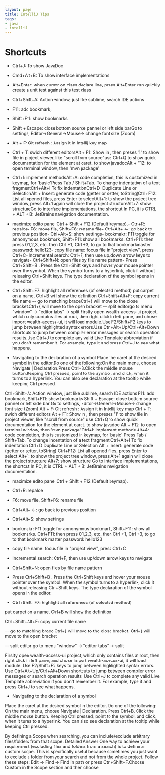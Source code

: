 ```yaml
---
layout: page
title: IntelliJ Tips
tags:
- java
- intelliJ
---
```

# Shortcuts
- Ctrl+J: To show JavaDoc
- Cmd+Alt+B: To show interface implementations
- Alt+Enter: when cursor on class declare line, press Alt+Enter can quickly create a unit test against this test class



- Ctrl+Shift+A: Action window, just like sublime, search IDE actions
- F11: add bookmark,
- Shift+F11: show bookmarks
- Shift + Escape: close bottom source pannel or left side barGo to settings, Editor->General->Mouse-> change font size (Zoom)
- Alt + F: Git refresh : Assign it in Intellij key map
- Ctrl + T: swich different editorsAlt + F1: Show in , then preses '1' to show file in project viewer, like "scroll from source"use Ctrl+Q to show quick documentation for the element at caret. to show javadocAlt + F12: to open terminal window, then 'mvn package'
- Ctrl+I: implement methodsAlt+A: code completion, this is customized in keymap, for 'basic'Press Tab / Shift+Tab. To change indentation of a text fragmentCtrl+Alt+I To fix indentationCtrl+D  Duplicate Line or SelectionAlt + Insert: generate code (getter or setter, toString)Ctrl+F12: List all opened files, press Enter to selectAlt+1: to show the project tree window, press Alt+1 again will close the project structureAlt+7: show structureGo to interface implementations, the shortcut In PC, it is CTRL + ALT + B: JetBrains navigation documentation.
- maximize edito pane: Ctrl + Shift + F12 (Default keymap).- Ctrl+R: repalce- F6: move file, Shift+F6: rename file- Ctrl+Alt+ <-: go back to previous position- Ctrl+Alt+S: show settings- bookmakr: F11 toggle for annonymous bookmark, Shift+F11: show all bookmarks. Ctrl+F11: then press 0,1,2,3, etc. then Ctrl +1, Ctrl +3, to go to that bookmarkmaster password: hello123- copy file name: focus file in "project view", press Ctrl+C- Incremental search: Ctrl+F, then use up/down arrow keys to navigate- Ctrl+Shift+N: open files by file name pattern- Press Ctrl+Shift+B . Press the Ctrl+Shift keys and hover your mouse pointer over the symbol. When the symbol turns to a hyperlink, click it without releasing Ctrl+Shift keys. The type declaration of the symbol opens in the editor.
- Ctrl+Shift+F7: highlight all references (of selected method)
put carpet on a name, Ctrl+B will show the definition
Ctrl+Shift+Alt+F: copy current file name
-- go to matching braceCtrl+} will move to the close bracket.Ctrl+{ will move to the open bracket
-- split editorgo to menu "window" -> "editor tabs" -> split
Firslty open wealth-access-ui project, which only contains files at root, then right click in left pane, and chose import wealth-acecss-ui, it will load module.Use F2/Shift+F2 keys to jump between highlighted syntax errors.Use Ctrl+Alt+Up/Ctrl+Alt+Down shortcuts to jump between compiler error messages or search operation results.Use Ctrl+J to complete any valid Live Template abbreviation if you don't remember it. For example, type it and press Ctrl+J to see what happens.

- Navigating to the declaration of a symbol
Place the caret at the desired symbol in the editor.Do one of the following:On the main menu, choose Navigate | Declaration.Press Ctrl+B.Click the middle mouse button.Keeping Ctrl pressed, point to the symbol, and click, when it turns to a hyperlink. You can also see declaration at the tooltip while keeping Ctrl pressed.


Ctrl+Shift+A: Action window, just like sublime, search IDE actions
F11: add bookmark, 
Shift+F11: show bookmarks
Shift + Escape: close bottom source pannel or left side bar
Go to settings, Editor->General->Mouse-> change font size (Zoom)
Alt + F: Git refresh : Assign it in Intellij key map
Ctrl + T: swich different editors
Alt + F1: Show in , then preses '1' to show file in project viewer, like "scroll from source"
use Ctrl+Q to show quick documentation for the element at caret. to show javadoc
Alt + F12: to open terminal window, then 'mvn package'
Ctrl+I: implement methods
Alt+A: code completion, this is customized in keymap, for 'basic'
Press Tab / Shift+Tab. To change indentation of a text fragment
Ctrl+Alt+I To fix indentation
Ctrl+D  Duplicate Line or Selection
Alt + Insert: generate code (getter or setter, toString)
Ctrl+F12: List all opened files, press Enter to select
Alt+1: to show the project tree window, press Alt+1 again will close the project structure
Alt+7: show structure
Go to interface implementations, the shortcut In PC, it is CTRL + ALT + B: JetBrains navigation documentation.

- maximize edito pane: Ctrl + Shift + F12 (Default keymap).
- Ctrl+R: repalce
- F6: move file, Shift+F6: rename file
- Ctrl+Alt+ <-: go back to previous position
- Ctrl+Alt+S: show settings
- bookmakr: F11 toggle for annonymous bookmark, Shift+F11: show all bookmarks. Ctrl+F11: then press 0,1,2,3, etc. then Ctrl +1, Ctrl +3, to go to that bookmark
master password: hello123
- copy file name: focus file in "project view", press Ctrl+C
- Incremental search: Ctrl+F, then use up/down arrow keys to navigate
- Ctrl+Shift+N: open files by file name pattern
- Press Ctrl+Shift+B . Press the Ctrl+Shift keys and hover your mouse pointer over the symbol. When the symbol turns to a hyperlink, click it without releasing Ctrl+Shift keys. The type declaration of the symbol opens in the editor.

- Ctrl+Shift+F7: highlight all references (of selected method)


put carpet on a name, Ctrl+B will show the definition

Ctrl+Shift+Alt+F: copy current file name

-- go to matching brace
Ctrl+} will move to the close bracket.
Ctrl+{ will move to the open bracket


-- split editor
go to menu "window" -> "editor tabs" -> split

Firslty open wealth-access-ui project, which only contains files at root, then right click in left pane, and chose import wealth-acecss-ui, it will load module.
Use F2/Shift+F2 keys to jump between highlighted syntax errors.
Use Ctrl+Alt+Up/Ctrl+Alt+Down shortcuts to jump between compiler error messages or search operation results.
Use Ctrl+J to complete any valid Live Template abbreviation if you don't remember it. For example, type it and press Ctrl+J to see what happens.



- Navigating to the declaration of a symbol

Place the caret at the desired symbol in the editor.
Do one of the following:
On the main menu, choose Navigate | Declaration.
Press Ctrl+B.
Click the middle mouse button.
Keeping Ctrl pressed, point to the symbol, and click, when it turns to a hyperlink. You can also see declaration at the tooltip while keeping Ctrl pressed.


By defining a Scope when searching, you can include/exclude arbitrary files/folders from that scope.
Detailed Answer
One way to achieve your requirement (excluding files and folders from a search) is to define a custom scope. This is specifically useful because sometimes you just want to exclude a folder from your search and not from the whole project.
Follow these steps:
Edit -> Find -> Find in path or press Ctrl+Shift+F.Choose Custom in the Scope section and then choose <unknown scope>

